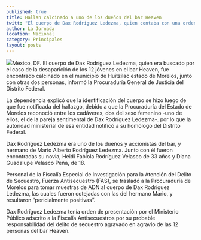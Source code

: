 ```yaml
---
published: true
title: Hallan calcinado a uno de los dueños del bar Heaven
twitt: "El cuerpo de Dax Rodríguez Ledezma, quien contaba con una orden de presentación, fue encontrado junto al de su pareja sentimental Fabiola Rodríguez, de 33 años, y al de Diana Guadalupe Velasco, de 18."
author: La Jornada
location: Nacional
category: Principales
layout: posts
---
```


![](http://i.imgur.com/fPwn14zm.jpg)México, DF. El cuerpo de Dax Rodríguez Ledezma, quien era buscado por el caso de la desaparición de los 12 jóvenes en el bar Heaven, fue encontrado calcinado en el municipio de Huitzilac estado de Morelos, junto con otras dos personas, informó la Procuraduría General de Justicia del Distrito Federal.

La dependencia explicó que la identificación del cuerpo se hizo luego de que fue notificada del hallazgo, debido a que la Procuraduría del Estado de Morelos reconoció entre los cadáveres, dos del sexo femenino -uno de ellos, el de la pareja sentimental de Dax Rodríguez Ledezma-. por lo que la autoridad ministerial de esa entidad notificó a su homólogo del Distrito Federal.

Dax Rodríguez Ledezma era uno de los dueños y accionistas del bar, y hermano de Mario Alberto Rodríguez Ledezma. Junto con él fueron encontradas su novia, Heidi Fabiola Rodríguez Velasco de 33 años y Diana Guadalupe Velasco Peña, de 18.

Personal de la Fiscalía Especial de Investigación para la Atención del Delito de Secuestro, Fuerza Antisecuestro (FAS), se trasladó a la Procuraduría de Morelos para tomar muestras de ADN al cuerpo de Dax Rodriguez Ledezma, las cuales fueron cotejadas con las del hermano Mario, y resultaron “pericialmente positivas”.

Dax Rodríguez Ledezma tenía orden de presentación por el Ministerio Público adscrito a la Fiscalía Antisecuestros por su probable responsabilidad del delito de secuestro agravado en agravio de las 12 personas del bar Heaven.
